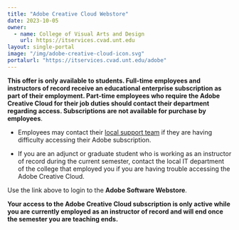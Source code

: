 ```yaml
---
title: "Adobe Creative Cloud Webstore"
date: 2023-10-05
owner:
  - name: College of Visual Arts and Design
    url: https://itservices.cvad.unt.edu
layout: single-portal
image: "/img/adobe-creative-cloud-icon.svg"
portalurl: "https://itservices.cvad.unt.edu/adobe"
---
```

**This offer is only available to students. Full-time employees and instructors of record receive an educational enterprise subscription as part of their employment. Part-time employees who require the Adobe Creative Cloud for their job duties should contact their department regarding access. Subscriptions are not available for purchase by employees**.

- Employees may contact their [local support team](https://academictechnologies.unt.edu/contact 'Local IT') if they are having difficulty accessing their Adobe subscription.

- If you are an adjunct or graduate student who is working as an instructor of record during the current semester, contact the local IT department of the college that employed you if you are having trouble accessing the Adobe Creative Cloud.

Use the link above to login to the **Adobe Software Webstore**.

**Your access to the Adobe Creative Cloud subscription is only active while you are currently employed as an instructor of record and will end once the semester you are teaching ends.**